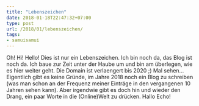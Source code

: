 ```yaml
---
title: "Lebenszeichen"
date: 2018-01-18T22:47:32+07:00
type: post
url: /2018/01/lebenszeichen/
tags:
- samuisamui
---
```

Oh! Hi! Hello! Dies ist nur ein Lebenszeichen. Ich bin noch da, das Blog ist noch da. Ich baue zur Zeit unter der Haube um und bin am überlegen, wie es hier weiter geht. Die Domain ist verlaengert bis 2020 ;) Mal sehen... Eigentlich gibt es keine Gründe, im Jahre 2018 noch ein Blog zu schreiben (was man schon an der Frequenz meiner Einträge in den vergangenen 10 Jahren sehen kann). Aber irgendwie gibt es doch hin und wieder den Drang, ein paar Worte in die (Online)Welt zu drücken. Hallo Echo!
